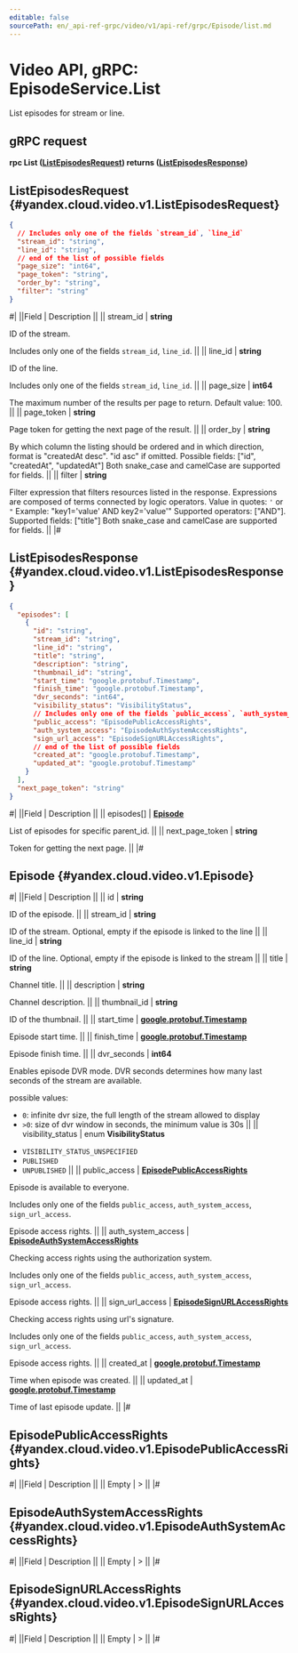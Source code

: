 ```yaml
---
editable: false
sourcePath: en/_api-ref-grpc/video/v1/api-ref/grpc/Episode/list.md
---
```


# Video API, gRPC: EpisodeService.List

List episodes for stream or line.

## gRPC request

**rpc List ([ListEpisodesRequest](#yandex.cloud.video.v1.ListEpisodesRequest)) returns ([ListEpisodesResponse](#yandex.cloud.video.v1.ListEpisodesResponse))**

## ListEpisodesRequest {#yandex.cloud.video.v1.ListEpisodesRequest}

```json
{
  // Includes only one of the fields `stream_id`, `line_id`
  "stream_id": "string",
  "line_id": "string",
  // end of the list of possible fields
  "page_size": "int64",
  "page_token": "string",
  "order_by": "string",
  "filter": "string"
}
```

#|
||Field | Description ||
|| stream_id | **string**

ID of the stream.

Includes only one of the fields `stream_id`, `line_id`. ||
|| line_id | **string**

ID of the line.

Includes only one of the fields `stream_id`, `line_id`. ||
|| page_size | **int64**

The maximum number of the results per page to return. Default value: 100. ||
|| page_token | **string**

Page token for getting the next page of the result. ||
|| order_by | **string**

By which column the listing should be ordered and in which direction,
format is "createdAt desc". "id asc" if omitted.
Possible fields: ["id", "createdAt", "updatedAt"]
Both snake_case and camelCase are supported for fields. ||
|| filter | **string**

Filter expression that filters resources listed in the response.
Expressions are composed of terms connected by logic operators.
Value in quotes: `'` or `"`
Example: "key1='value' AND key2='value'"
Supported operators: ["AND"].
Supported fields: ["title"]
Both snake_case and camelCase are supported for fields. ||
|#

## ListEpisodesResponse {#yandex.cloud.video.v1.ListEpisodesResponse}

```json
{
  "episodes": [
    {
      "id": "string",
      "stream_id": "string",
      "line_id": "string",
      "title": "string",
      "description": "string",
      "thumbnail_id": "string",
      "start_time": "google.protobuf.Timestamp",
      "finish_time": "google.protobuf.Timestamp",
      "dvr_seconds": "int64",
      "visibility_status": "VisibilityStatus",
      // Includes only one of the fields `public_access`, `auth_system_access`, `sign_url_access`
      "public_access": "EpisodePublicAccessRights",
      "auth_system_access": "EpisodeAuthSystemAccessRights",
      "sign_url_access": "EpisodeSignURLAccessRights",
      // end of the list of possible fields
      "created_at": "google.protobuf.Timestamp",
      "updated_at": "google.protobuf.Timestamp"
    }
  ],
  "next_page_token": "string"
}
```

#|
||Field | Description ||
|| episodes[] | **[Episode](#yandex.cloud.video.v1.Episode)**

List of episodes for specific parent_id. ||
|| next_page_token | **string**

Token for getting the next page. ||
|#

## Episode {#yandex.cloud.video.v1.Episode}

#|
||Field | Description ||
|| id | **string**

ID of the episode. ||
|| stream_id | **string**

ID of the stream. Optional, empty if the episode is linked to the line ||
|| line_id | **string**

ID of the line. Optional, empty if the episode is linked to the stream ||
|| title | **string**

Channel title. ||
|| description | **string**

Channel description. ||
|| thumbnail_id | **string**

ID of the thumbnail. ||
|| start_time | **[google.protobuf.Timestamp](https://developers.google.com/protocol-buffers/docs/reference/google.protobuf#timestamp)**

Episode start time. ||
|| finish_time | **[google.protobuf.Timestamp](https://developers.google.com/protocol-buffers/docs/reference/google.protobuf#timestamp)**

Episode finish time. ||
|| dvr_seconds | **int64**

Enables episode DVR mode. DVR seconds determines how many last seconds of the stream are available.

possible values:
* `0`: infinite dvr size, the full length of the stream allowed to display
* `>0`: size of dvr window in seconds, the minimum value is 30s ||
|| visibility_status | enum **VisibilityStatus**

- `VISIBILITY_STATUS_UNSPECIFIED`
- `PUBLISHED`
- `UNPUBLISHED` ||
|| public_access | **[EpisodePublicAccessRights](#yandex.cloud.video.v1.EpisodePublicAccessRights)**

Episode is available to everyone.

Includes only one of the fields `public_access`, `auth_system_access`, `sign_url_access`.

Episode access rights. ||
|| auth_system_access | **[EpisodeAuthSystemAccessRights](#yandex.cloud.video.v1.EpisodeAuthSystemAccessRights)**

Checking access rights using the authorization system.

Includes only one of the fields `public_access`, `auth_system_access`, `sign_url_access`.

Episode access rights. ||
|| sign_url_access | **[EpisodeSignURLAccessRights](#yandex.cloud.video.v1.EpisodeSignURLAccessRights)**

Checking access rights using url's signature.

Includes only one of the fields `public_access`, `auth_system_access`, `sign_url_access`.

Episode access rights. ||
|| created_at | **[google.protobuf.Timestamp](https://developers.google.com/protocol-buffers/docs/reference/google.protobuf#timestamp)**

Time when episode was created. ||
|| updated_at | **[google.protobuf.Timestamp](https://developers.google.com/protocol-buffers/docs/reference/google.protobuf#timestamp)**

Time of last episode update. ||
|#

## EpisodePublicAccessRights {#yandex.cloud.video.v1.EpisodePublicAccessRights}

#|
||Field | Description ||
|| Empty | > ||
|#

## EpisodeAuthSystemAccessRights {#yandex.cloud.video.v1.EpisodeAuthSystemAccessRights}

#|
||Field | Description ||
|| Empty | > ||
|#

## EpisodeSignURLAccessRights {#yandex.cloud.video.v1.EpisodeSignURLAccessRights}

#|
||Field | Description ||
|| Empty | > ||
|#